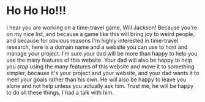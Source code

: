 # Ho Ho Ho!!!

I hear you are working on a time-travel game, Will Jackson! Because you're on my nice list, and because a game like this will bring joy to weird people, and because for obvious reasons I'm highly interested in time-travel research, here is a domain name and a website you can use to host and manage your project. I'm sure your dad will be more than happy to help you use the many features of this website. Your dad will also be happy to help you _stop_ using the many features of this website and move it to something simpler, because it's your project and your website, and your dad wants it to meet your goals rather than his own. He will also be happy to leave you alone and not help unless you actually ask him. Trust me, he will be happy to do all these things, I had a talk with him.

